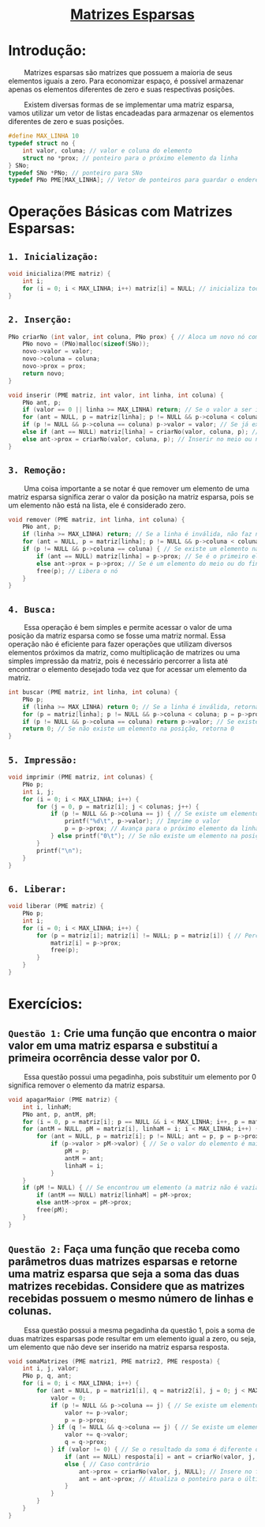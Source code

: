 <h1 align="center" style="text-decoration: underline; font-weight: bold;"> Matrizes Esparsas </h1>

# Introdução:
&emsp;&emsp; Matrizes esparsas são matrizes que possuem a maioria de seus elementos iguais a zero. Para economizar espaço, é possível armazenar apenas os elementos diferentes de zero e suas respectivas posições.

&emsp;&emsp; Existem diversas formas de se implementar uma matriz esparsa, vamos utilizar um vetor de listas encadeadas para armazenar os elementos diferentes de zero e suas posições.
~~~c
#define MAX_LINHA 10
typedef struct no {
	int valor, coluna; // valor e coluna do elemento
	struct no *prox; // ponteiro para o próximo elemento da linha
} SNo;
typedef SNo *PNo; // ponteiro para SNo
typedef PNo PME[MAX_LINHA]; // Vetor de ponteiros para guardar o endereço do primeiro nó de cada linha
~~~

# Operações Básicas com Matrizes Esparsas:
## `1. Inicialização:`
~~~c
void inicializa(PME matriz) {
	int i;
	for (i = 0; i < MAX_LINHA; i++) matriz[i] = NULL; // inicializa todas as linhas com NULL (vazias)
}
~~~

## `2. Inserção:`
~~~c
PNo criarNo (int valor, int coluna, PNo prox) { // Aloca um novo nó com os valores passados e retorna o endereço
	PNo novo = (PNo)malloc(sizeof(SNo));
	novo->valor = valor;
	novo->coluna = coluna;
	novo->prox = prox;
	return novo;
}
~~~
~~~c
void inserir (PME matriz, int valor, int linha, int coluna) {
	PNo ant, p;
	if (valor == 0 || linha >= MAX_LINHA) return; // Se o valor a ser inserido é zero ou a linha é inválida, não faz nada
	for (ant = NULL, p = matriz[linha]; p != NULL && p->coluna < coluna; ant = p, p = p->prox); // percorre a linha até encontrar a posição correta
	if (p != NULL && p->coluna == coluna) p->valor = valor; // Se já existe um elemento na posição, atualiza o valor
	else if (ant == NULL) matriz[linha] = criarNo(valor, coluna, p); // Inserir no início da linha
	else ant->prox = criarNo(valor, coluna, p); // Inserir no meio ou no final da linha
}
~~~

## `3. Remoção:`
&emsp;&emsp; Uma coisa importante a se notar é que remover um elemento de uma matriz esparsa significa zerar o valor da posição na matriz esparsa, pois se um elemento não está na lista, ele é considerado zero.
~~~c
void remover (PME matriz, int linha, int coluna) {
	PNo ant, p;
	if (linha >= MAX_LINHA) return; // Se a linha é inválida, não faz nada
	for (ant = NULL, p = matriz[linha]; p != NULL && p->coluna < coluna; ant = p, p = p->prox); // percorre a linha até encontrar a posição correta
	if (p != NULL && p->coluna == coluna) { // Se existe um elemento na posição
		if (ant == NULL) matriz[linha] = p->prox; // Se é o primeiro elemento da linha
		else ant->prox = p->prox; // Se é um elemento do meio ou do final da linha
		free(p); // Libera o nó
	}
}
~~~

## `4. Busca:`
&emsp;&emsp; Essa operação é bem simples e permite acessar o valor de uma posição da matriz esparsa como se fosse uma matriz normal. Essa operação não é eficiente para fazer operações que utilizam diversos elementos próximos da matriz, como multiplicação de matrizes ou uma simples impressão da matriz, pois é necessário percorrer a lista até encontrar o elemento desejado toda vez que for acessar um elemento da matriz.
~~~c
int buscar (PME matriz, int linha, int coluna) {
	PNo p;
	if (linha >= MAX_LINHA) return 0; // Se a linha é inválida, retorna 0. O ideal seria retornar um valor que não pode ser um elemento da matriz
	for (p = matriz[linha]; p != NULL && p->coluna < coluna; p = p->prox); // percorre a linha até encontrar a posição correta
	if (p != NULL && p->coluna == coluna) return p->valor; // Se existe um elemento na posição, retorna o valor
	return 0; // Se não existe um elemento na posição, retorna 0
}
~~~

## `5. Impressão:`
~~~c
void imprimir (PME matriz, int colunas) {
	PNo p;
	int i, j;
	for (i = 0; i < MAX_LINHA; i++) {
		for (j = 0, p = matriz[i]; j < colunas; j++) {
			if (p != NULL && p->coluna == j) { // Se existe um elemento na posição
				printf("%d\t", p->valor); // Imprime o valor
				p = p->prox; // Avança para o próximo elemento da linha
			} else printf("0\t"); // Se não existe um elemento na posição, imprime 0
		}
		printf("\n");
	}
}
~~~

## `6. Liberar:`
~~~c
void liberar (PME matriz) {
	PNo p;
	int i;
	for (i = 0; i < MAX_LINHA; i++) {
		for (p = matriz[i]; matriz[i] != NULL; p = matriz[i]) { // Percorre a linha liberando os nós
			matriz[i] = p->prox;
			free(p);
		}
	}
}
~~~



# Exercícios:
## `Questão 1:` Crie uma função que encontra o maior valor em uma matriz esparsa e substituí a primeira ocorrência desse valor por 0.
&emsp;&emsp; Essa questão possui uma pegadinha, pois substituir um elemento por 0 significa remover o elemento da matriz esparsa.
~~~c
void apagarMaior (PME matriz) {
	int i, linhaM;
	PNo ant, p, antM, pM;
	for (i = 0, p = matriz[i]; p == NULL && i < MAX_LINHA; i++, p = matriz[i]); // Encontra a primeira linha não vazia
	for (antM = NULL, pM = matriz[i], linhaM = i; i < MAX_LINHA; i++) {
		for (ant = NULL, p = matriz[i]; p != NULL; ant = p, p = p->prox) // Percorre a linha
			if (p->valor > pM->valor) { // Se o valor do elemento é maior que o maior valor encontrado até agora
				pM = p;
				antM = ant;
				linhaM = i;
			}
	}
	if (pM != NULL) { // Se encontrou um elemento (a matriz não é vazia)
		if (antM == NULL) matriz[linhaM] = pM->prox; 
		else antM->prox = pM->prox;
		free(pM);
	}
}
~~~


## `Questão 2:` Faça uma função que receba como parâmetros duas matrizes esparsas e retorne uma matriz esparsa que seja a soma das duas matrizes recebidas. Considere que as matrizes recebidas possuem o mesmo número de linhas e colunas.
&emsp;&emsp; Essa questão possui a mesma pegadinha da questão 1, pois a soma de duas matrizes esparsas pode resultar em um elemento igual a zero, ou seja, um elemento que não deve ser inserido na matriz esparsa resposta.
~~~c
void somaMatrizes (PME matriz1, PME matriz2, PME resposta) {
	int i, j, valor; 
	PNo p, q, ant;
	for (i = 0; i < MAX_LINHA; i++) {
		for (ant = NULL, p = matriz1[i], q = matriz2[i], j = 0; j < MAX_LINHA; j++) { // Percorre as duas linhas ao mesmo tempo
			valor = 0;
			if (p != NULL && p->coluna == j) { // Se existe um elemento na posição na primeira matriz, soma e avança
				valor += p->valor;
				p = p->prox;
			} if (q != NULL && q->coluna == j) { // Se existe um elemento na posição na segunda matriz, soma e avança
				valor += q->valor;
				q = q->prox;
			} if (valor != 0) { // Se o resultado da soma é diferente de zero, insere na matriz resposta
				if (ant == NULL) resposta[i] = ant = criarNo(valor, j, NULL); // Se é o primeiro elemento da linha
				else { // Caso contrário
					ant->prox = criarNo(valor, j, NULL); // Insere no final da linha
					ant = ant->prox; // Atualiza o ponteiro para o último elemento da linha
				}
			}
		}
	}
}
~~~
